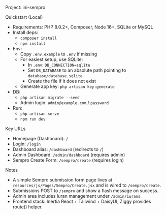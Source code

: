 Project: ini-sempro

Quickstart (Local)

- Requirements: PHP 8.0.2+, Composer, Node 16+, SQLite or MySQL
- Install deps:
  - `composer install`
  - `npm install`
- Env:
  - Copy `.env.example` to `.env` if missing
  - For easiest setup, use SQLite:
    - In `.env`: `DB_CONNECTION=sqlite`
    - Set `DB_DATABASE` to an absolute path pointing to `database/database.sqlite`
    - Create the file if it does not exist
  - Generate app key: `php artisan key:generate`
- DB:
  - `php artisan migrate --seed`
  - Admin login: `admin@example.com` / `password`
- Run:
  - `php artisan serve`
  - `npm run dev`

Key URLs

- Homepage (Dashboard): `/`
- Login: `/login`
- Dashboard alias: `/dashboard` (redirects to `/`)
- Admin Dashboard: `/admin/dashboard` (requires admin)
- Sempro Create Form: `/sempro/create` (requires login)

Notes

- A simple Sempro submission form page lives at `resources/js/Pages/Sempro/Create.jsx` and is wired to `/sempro/create`.
- Submissions POST to `/sempro` and show a flash message on success.
- Admin area includes Iuran management under `/admin/iurans`.
- Frontend stack: Inertia React + Tailwind + DaisyUI; Ziggy provides route() helper.
